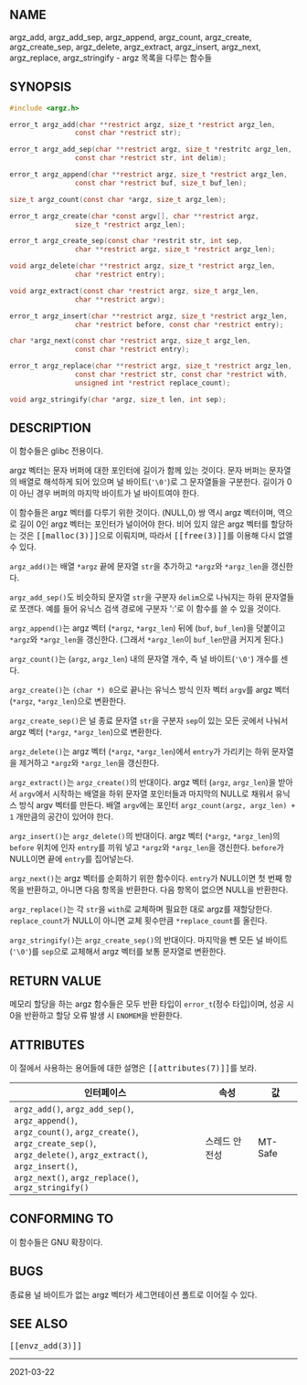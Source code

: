 ## NAME

argz_add, argz_add_sep, argz_append, argz_count, argz_create, argz_create_sep, argz_delete, argz_extract, argz_insert, argz_next, argz_replace, argz_stringify - argz 목록을 다루는 함수들

## SYNOPSIS

```c
#include <argz.h>

error_t argz_add(char **restrict argz, size_t *restrict argz_len,
                const char *restrict str);

error_t argz_add_sep(char **restrict argz, size_t *restritc argz_len,
                const char *restrict str, int delim);

error_t argz_append(char **restrict argz, size_t *restrict argz_len,
                const char *restrict buf, size_t buf_len);

size_t argz_count(const char *argz, size_t argz_len);

error_t argz_create(char *const argv[], char **restrict argz,
                size_t *restrict argz_len);

error_t argz_create_sep(const char *restrit str, int sep,
                char **restrict argz, size_t *restrict argz_len);

void argz_delete(char **restrict argz, size_t *restrict argz_len,
                char *restrict entry);

void argz_extract(const char *restrict argz, size_t argz_len,
                char **restrict argv);

error_t argz_insert(char **restrict argz, size_t *restrict argz_len,
                char *restrict before, const char *restrict entry);

char *argz_next(const char *restrict argz, size_t argz_len,
                const char *restrict entry);

error_t argz_replace(char **restrict argz, size_t *restrict argz_len,
                const char *restrict str, const char *restrict with,
                unsigned int *restrict replace_count);

void argz_stringify(char *argz, size_t len, int sep);
```

## DESCRIPTION

이 함수들은 glibc 전용이다.

argz 벡터는 문자 버퍼에 대한 포인터에 길이가 함께 있는 것이다. 문자 버퍼는 문자열의 배열로 해석하게 되어 있으며 널 바이트(`'\0'`)로 그 문자열들을 구분한다. 길이가 0이 아닌 경우 버퍼의 마지막 바이트가 널 바이트여야 한다.

이 함수들은 argz 벡터를 다루기 위한 것이다. (NULL,0) 쌍 역시 argz 벡터이며, 역으로 길이 0인 argz 벡터는 포인터가 널이어야 한다. 비어 있지 않은 argz 벡터를 할당하는 것은 <tt>[[malloc(3)]]</tt>으로 이뤄지며, 따라서 <tt>[[free(3)]]</tt>를 이용해 다시 없앨 수 있다.

`argz_add()`는 배열 `*argz` 끝에 문자열 `str`을 추가하고 `*argz`와 `*argz_len`을 갱신한다.

`argz_add_sep()`도 비슷하되 문자열 `str`을 구분자 `delim`으로 나눠지는 하위 문자열들로 쪼갠다. 예를 들어 유닉스 검색 경로에 구분자 ':'로 이 함수를 쓸 수 있을 것이다.

`argz_append()`는 argz 벡터 (`*argz`, `*argz_len`) 뒤에 (`buf`, `buf_len`)을 덧붙이고 `*argz`와 `*argz_len`을 갱신한다. (그래서 `*argz_len`이 `buf_len`만큼 커지게 된다.)

`argz_count()`는 (`argz`, `argz_len`) 내의 문자열 개수, 즉 널 바이트(`'\0'`) 개수를 센다.

`argz_create()`는 `(char *) 0`으로 끝나는 유닉스 방식 인자 벡터 `argv`를 argz 벡터 (`*argz`, `*argz_len`)으로 변환한다.

`argz_create_sep()`은 널 종료 문자열 `str`을 구분자 `sep`이 있는 모든 곳에서 나눠서 argz 벡터 (`*argz`, `*argz_len`)으로 변환한다.

`argz_delete()`는 argz 벡터 (`*argz`, `*argz_len`)에서 `entry`가 가리키는 하위 문자열을 제거하고 `*argz`와 `*argz_len`을 갱신한다.

`argz_extract()`는 `argz_create()`의 반대이다. argz 벡터 (`argz`, `argz_len`)을 받아서 `argv`에서 시작하는 배열을 하위 문자열 포인터들과 마지막의 NULL로 채워서 유닉스 방식 argv 벡터를 만든다. 배열 `argv`에는 포인터 `argz_count(argz, argz_len) + 1` 개만큼의 공간이 있어야 한다.

`argz_insert()`는 `argz_delete()`의 반대이다. argz 벡터 (`*argz`, `*argz_len`)의 `before` 위치에 인자 `entry`를 끼워 넣고 `*argz`와 `*argz_len`을 갱신한다. `before`가 NULL이면 끝에 `entry`를 집어넣는다.

`argz_next()`는 argz 벡터를 순회하기 위한 함수이다. `entry`가 NULL이면 첫 번째 항목을 반환하고, 아니면 다음 항목을 반환한다. 다음 항목이 없으면 NULL을 반환한다.

`argz_replace()`는 각 `str`을 `with`로 교체하며 필요한 대로 argz를 재할당한다. `replace_count`가 NULL이 아니면 교체 횟수만큼 `*replace_count`를 올린다.

`argz_stringify()`는 `argz_create_sep()`의 반대이다. 마지막을 뺀 모든 널 바이트(`'\0'`)를 `sep`으로 교체해서 argz 벡터를 보통 문자열로 변환한다.

## RETURN VALUE

메모리 할당을 하는 argz 함수들은 모두 반환 타입이 `error_t`(정수 타입)이며, 성공 시 0을 반환하고 할당 오류 발생 시 `ENOMEM`을 반환한다.

## ATTRIBUTES

이 절에서 사용하는 용어들에 대한 설명은 <tt>[[attributes(7)]]</tt>를 보라.

| 인터페이스 | 속성 | 값 |
| --- | --- | --- |
| `argz_add()`, `argz_add_sep()`, `argz_append()`,<br>`argz_count()`, `argz_create()`, `argz_create_sep()`,<br>`argz_delete()`, `argz_extract()`, `argz_insert()`,<br>`argz_next()`, `argz_replace()`, `argz_stringify()` | 스레드 안전성 | MT-Safe |

## CONFORMING TO

이 함수들은 GNU 확장이다.

## BUGS

종료용 널 바이트가 없는 argz 벡터가 세그먼테이션 폴트로 이어질 수 있다.

## SEE ALSO

<tt>[[envz_add(3)]]</tt>

----

2021-03-22
